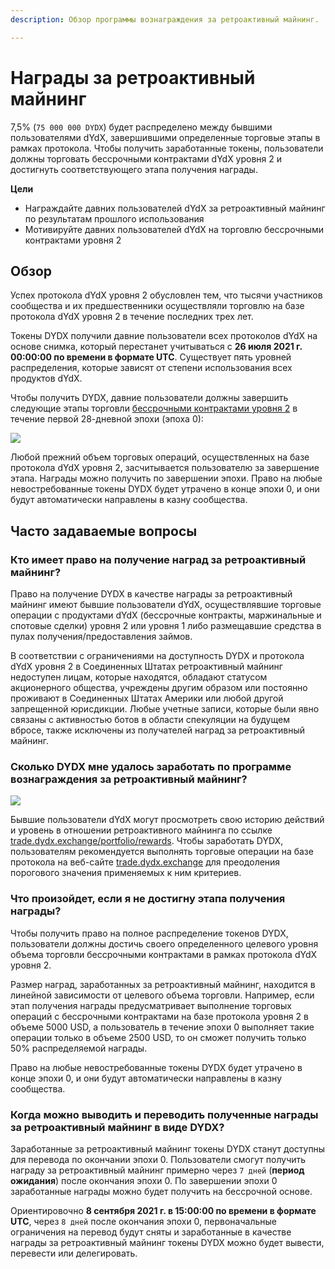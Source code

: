 ```yaml
---
description: Обзор программы вознаграждения за ретроактивный майнинг.

---
```


# Награды за ретроактивный майнинг

7,5% \(`75 000 000 DYDX`\) будет распределено между бывшими пользователями dYdX, завершившими определенные торговые этапы в рамках протокола. Чтобы получить заработанные токены, пользователи должны торговать бессрочными контрактами dYdX уровня 2 и достигнуть соответствующего этапа получения награды.

**Цели**

* Награждайте давних пользователей dYdX за ретроактивный майнинг по результатам прошлого использования
* Мотивируйте давних пользователей dYdX на торговлю бессрочными контрактами уровня 2

## Обзор

Успех протокола dYdX уровня 2 обусловлен тем, что тысячи участников сообщества и их предшественники осуществляли торговлю на базе протокола dYdX уровня 2 в течение последних трех лет.

Токены DYDX получили давние пользователи всех протоколов dYdX на основе снимка, который перестанет учитываться с **26 июля 2021 г. 00:00:00 по времени в формате UTC**. Существует пять уровней распределения, которые зависят от степени использования всех продуктов dYdX.

Чтобы получить DYDX, давние пользователи должны завершить следующие этапы торговли [бессрочными контрактами уровня 2](https://trade.dydx.exchange) в течение первой 28-дневной эпохи \(эпоха 0\):

![](https://lh6.googleusercontent.com/iH_QWjelVjw0XNiarfQOtIDWoNXDFNesToS0W7dKnMCUM9s4cdVF4ocrO4orhtZNMEdGP7XjexAOrn-fsVpiLVaoq5NNSzS-BzhDRYcMURlJJ5klqi3VCJyPP-x5tJ-oCJpgyJ7j)

Любой прежний объем торговых операций, осуществленных на базе протокола dYdX уровня 2, засчитывается пользователю за завершение этапа. Награды можно получить по завершении эпохи. Право на любые невостребованные токены DYDX будет утрачено в конце эпохи 0, и они будут автоматически направлены в казну сообщества.

## **Часто задаваемые вопросы**

### **Кто имеет право на получение наград за ретроактивный майнинг?**

Право на получение DYDX в качестве награды за ретроактивный майнинг имеют бывшие пользователи dYdX, осуществлявшие торговые операции с продуктами dYdX \(бессрочные контракты, маржинальные и спотовые сделки\) уровня 2 или уровня 1 либо размещавшие средства в пулах получения/предоставления займов.

В соответствии с ограничениями на доступность DYDX и протокола dYdX уровня 2 в Соединенных Штатах ретроактивный майнинг недоступен лицам, которые находятся, обладают статусом акционерного общества, учреждены другим образом или постоянно проживают в Соединенных Штатах Америки или любой другой запрещенной юрисдикции. Любые учетные записи, которые были явно связаны с активностью ботов в области спекуляции на будущем вбросе, также исключены из получателей наград за ретроактивный майнинг.

### Сколько DYDX мне удалось заработать по программе вознаграждения за ретроактивный майнинг?

![](https://lh5.googleusercontent.com/DiJXEw5PJe17cNPzYwIxOeiR6e0Aa6htTNuOWmJ97fS1Wp0fnMuHReDPC6K4a1UuGOiknTxedSoNs4hoyb4aSQrZlmdbVfndGQJBnUt9V81JV24PQ8JZh00WKiizDnuJ7OYJ9Czc)

Бывшие пользователи dYdX могут просмотреть свою историю действий и уровень в отношении ретроактивного майнинга по ссылке [trade.dydx.exchange/portfolio/rewards](https://trade.dydx.exchange/portfolio/rewards). Чтобы заработать DYDX, пользователям рекомендуется выполнять торговые операции на базе протокола на веб-сайте [trade.dydx.exchange](https://trade.dydx.exchange/) для преодоления порогового значения применяемых к ним критериев.

### Что произойдет, если я не достигну этапа получения награды?

Чтобы получить право на полное распределение токенов DYDX, пользователи должны достичь своего определенного целевого уровня объема торговли бессрочными контрактами в рамках протокола dYdX уровня 2.

Размер наград, заработанных за ретроактивный майнинг, находится в линейной зависимости от целевого объема торговли. Например, если этап получения награды предусматривает выполнение торговых операций с бессрочными контрактами на базе протокола уровня 2 в объеме 5000 USD, а пользователь в течение эпохи 0 выполняет такие операции только в объеме 2500 USD, то он сможет получить только 50% распределяемой награды.

Право на любые невостребованные токены DYDX будет утрачено в конце эпохи 0, и они будут автоматически направлены в казну сообщества.

### Когда можно выводить и переводить полученные награды за ретроактивный майнинг в виде DYDX?

Заработанные за ретроактивный майнинг токены DYDX станут доступны для перевода по окончании эпохи 0. Пользователи смогут получить награду за ретроактивный майнинг примерно через `7 дней` \(**период ожидания**\) после окончания эпохи 0. По завершении эпохи 0 заработанные награды можно будет получить на бессрочной основе.

Ориентировочно **8 сентября 2021 г. в 15:00:00 по времени в формате UTC**, через `8 дней` после окончания эпохи 0, первоначальные ограничения на перевод будут сняты и заработанные в качестве награды за ретроактивный майнинг токены DYDX можно будет вывести, перевести или делегировать.

